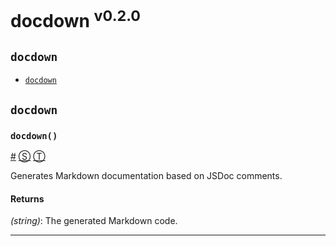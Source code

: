 # docdown <sup>v0.2.0</sup>

<!-- div class="toc-container" -->

<!-- div -->

## `docdown`
* <a href="#docdown">`docdown`</a>

<!-- /div -->

<!-- /div -->

<!-- div class="doc-container" -->

<!-- div -->

## `docdown`

<!-- div -->

### <a id="docdown"></a>`docdown()`
<a href="#docdown">#</a> [&#x24C8;](https://github.com/jdalton/docdown/tree/0.2.0/index.js#L20 "View in source") [&#x24C9;][1]

Generates Markdown documentation based on JSDoc comments.

#### Returns
*(string)*:  The generated Markdown code.

* * *

<!-- /div -->

<!-- /div -->

<!-- /div -->

 [1]: #docdown "Jump back to the TOC."
